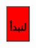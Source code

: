 <!DOCTYPE html>
<html lang="ar">
    <head>
        <meta charset="UTF-8">
    </head>
    <body>
        <center><a href="project.html"><button style="background-color:red;"><h1>لنبدأ </h1</button></center</a>
    </body>
</html>
